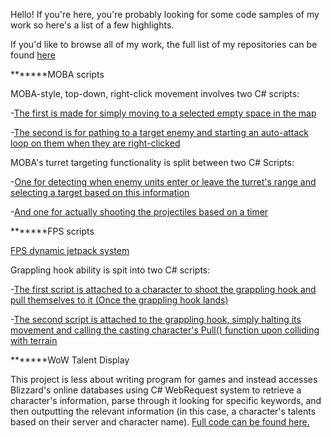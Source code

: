 Hello! If you're here, you're probably looking for some code samples of my work so here's a list of a few highlights.

If you'd like to browse all of my work, the full list of my repositories can be found [here](https://github.com/droodicus?tab=repositories)



*******MOBA scripts

MOBA-style, top-down, right-click movement involves two C# scripts:

-[The first is made for simply moving to a selected empty space in the map](https://github.com/droodicus/MOBA_Champ_Simulation/blob/master/MOBA%20Champion%20Template/Assets/Scripts/Right_Click_Movement.cs)

-[The second is for pathing to a target enemy and starting an auto-attack loop on them when they are right-clicked](https://github.com/droodicus/MOBA_Champ_Simulation/blob/master/MOBA%20Champion%20Template/Assets/Scripts/Auto_Attack.cs)

MOBA's turret targeting functionality is split between two C# Scripts:

-[One for detecting when enemy units enter or leave the turret's range and selecting a target based on this information](https://github.com/droodicus/MOBA_Champ_Simulation/blob/master/MOBA%20Champion%20Template/Assets/Scripts/Turret_Detection.cs)

-[And one for actually shooting the projectiles based on a timer](https://github.com/droodicus/MOBA_Champ_Simulation/blob/master/MOBA%20Champion%20Template/Assets/Scripts/Turret_AI.cs)



*******FPS scripts

[FPS dynamic jetpack system](https://github.com/droodicus/FPS_Experimentation/blob/master/FPS/Assets/Scripts/Jetpack_Character/Jetpack.cs)

Grappling hook ability is spit into two C# scripts:

-[The first script is attached to a character to shoot the grappling hook and pull themselves to it (Once the grappling hook lands)](https://github.com/droodicus/FPS_Experimentation/blob/master/FPS/Assets/Scripts/Grapple_Character/Shoot_Grapple.cs)

-[The second script is attached to the grappling hook, simply halting its movement and calling the casting character's Pull() function upon colliding with terrain](https://github.com/droodicus/FPS_Experimentation/blob/master/FPS/Assets/Scripts/Grapple_Character/Grapple_Hook.cs)



*******WoW Talent Display

This project is less about writing program for games and instead accesses Blizzard's online databases using C# WebRequest system to retrieve a character's information, parse through it looking for specific keywords, and then outputting the relevant information (in this case, a character's talents based on their server and character name). [Full code can be found here.](https://github.com/droodicus/WoW_Talents_Legion/blob/master/Character_Info/Character_Info/Program.cs)
